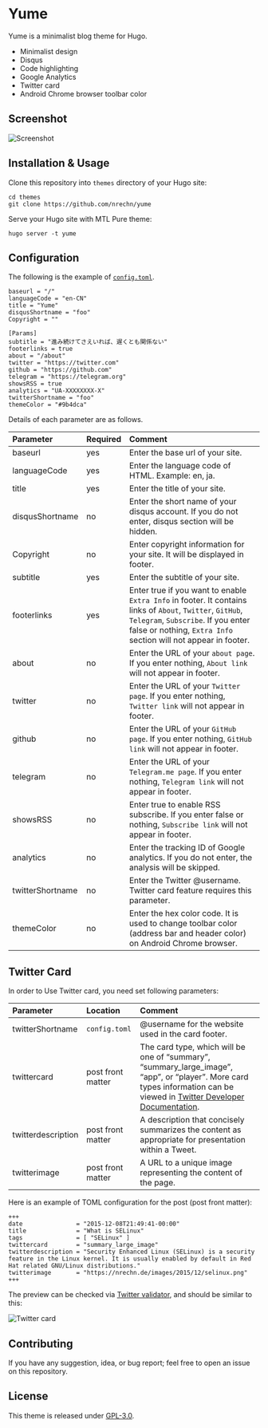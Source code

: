 # Yume

Yume is a minimalist blog theme for Hugo.

* Minimalist design
* Disqus
* Code highlighting
* Google Analytics
* Twitter card
* Android Chrome browser toolbar color

## Screenshot

![Screenshot](https://github.com/nrechn/yume/raw/master/images/screenshot.png)

## Installation & Usage

Clone this repository into `themes` directory of your Hugo site:

```
cd themes
git clone https://github.com/nrechn/yume
```

Serve your Hugo site with MTL Pure theme:

```
hugo server -t yume
```

## Configuration

The following is the example of [`config.toml`](https://github.com/nrechn/yume/blob/master/exampleSite/config.toml).

```
baseurl = "/"
languageCode = "en-CN"
title = "Yume"
disqusShortname = "foo"
Copyright = ""

[Params]
subtitle = "進み続けてさえいれば、遅くとも関係ない"
footerlinks = true
about = "/about"
twitter = "https://twitter.com"
github = "https://github.com"
telegram = "https://telegram.org"
showsRSS = true
analytics = "UA-XXXXXXXX-X"
twitterShortname = "foo"
themeColor = "#9b4dca"
```

Details of each parameter are as follows.

| Parameter | Required | Comment |
| :--- | :--- | :--- |
| baseurl | yes | Enter the base url of your site. |
| languageCode | yes | Enter the language code of HTML. Example: en, ja. |
| title | yes | Enter the title of your site. |
| disqusShortname | no | Enter the short name of your disqus account. If you do not enter, disqus section will be hidden. |
| Copyright | no | Enter copyright information for your site. It will be displayed in footer. |
| subtitle | yes | Enter the subtitle of your site. |
| footerlinks | yes | Enter true if you want to enable `Extra Info` in footer. It contains links of `About`, `Twitter`, `GitHub`, `Telegram`, `Subscribe`. If you enter false or nothing, `Extra Info` section will not appear in footer. |
| about | no | Enter the URL of your `about page`. If you enter nothing, `About link` will not appear in footer. |
| twitter | no | Enter the URL of your `Twitter page`. If you enter nothing, `Twitter link` will not appear in footer. |
| github | no | Enter the URL of your `GitHub page`. If you enter nothing, `GitHub link` will not appear in footer. |
| telegram | no | Enter the URL of your `Telegram.me page`. If you enter nothing, `Telegram link` will not appear in footer. |
| showsRSS | no | Enter true to enable RSS subscribe. If you enter false or nothing, `Subscribe link` will not appear in footer. |
| analytics | no | Enter the tracking ID of Google analytics. If you do not enter, the analysis will be skipped. |
| twitterShortname | no | Enter the Twitter @username. Twitter card feature requires this parameter. |
| themeColor | no | Enter the hex color code. It is used to change toolbar color (address bar and header color) on Android Chrome browser. |

## Twitter Card

In order to Use Twitter card, you need set following parameters:

| Parameter | Location | Comment |
| :--- | :--- | :--- |
| twitterShortname | `config.toml` | @username for the website used in the card footer. |
| twittercard | post front matter | The card type, which will be one of “summary”, “summary_large_image”, “app”, or “player”. More card types information can be viewed in [Twitter Developer Documentation](https://dev.twitter.com/cards/types). |
| twitterdescription | post front matter | A description that concisely summarizes the content as appropriate for presentation within a Tweet. |
| twitterimage | post front matter | A URL to a unique image representing the content of the page. |

Here is an example of TOML configuration for the post (post front matter):

```
+++
date               = "2015-12-08T21:49:41-00:00"
title              = "What is SELinux"
tags               = [ "SELinux" ]
twittercard        = "summary_large_image"
twitterdescription = "Security Enhanced Linux (SELinux) is a security feature in the Linux kernel. It is usually enabled by default in Red Hat related GNU/Linux distributions."
twitterimage       = "https://nrechn.de/images/2015/12/selinux.png"
+++
```

The preview can be checked via [Twitter validator](https://cards-dev.twitter.com/validator), and should be similar to this:

![Twitter card](https://github.com/nrechn/yume/raw/master/images/twitter-card.png)

## Contributing

If you have any suggestion, idea, or bug report; feel free to open an issue on this repository.

## License

This theme is released under [GPL-3.0](https://github.com/nrechn/yume/blob/master/LICENSE).
